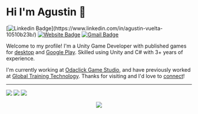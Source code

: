 # Hi I'm Agustin 👋

[![Linkedin Badge](https://img.shields.io/badge/-Linkedin-blue?style=flat&logo=Linkedin&logoColor=white&link=[https://www.linkedin.com/in/agustin-vuelta-10510b23b/](https://www.linkedin.com/in/agustin-vuelta-10510b23b/))](https://www.linkedin.com/in/agustin-vuelta-10510b23b/)
[![Website Badge](https://img.shields.io/badge/-CV-47CCCC?style=flat&logo=Google-Chrome&logoColor=white&link=https://www.imian.com.ar/cv/)](https://www.imian.com.ar/cv/)
[![Gmail Badge](https://img.shields.io/badge/-Mail-c14438?style=flat&logo=Gmail&logoColor=white&link=mailto:vueltaagustin@gmail.com)](mailto:vueltaagustin@gmail.com)

Welcome to my profile! I'm a Unity Game Developer with published games for [desktop](https://itch.io/profile/vueltero) and [Google Play](https://play.google.com/store/apps/dev?id=7486437188920833154). Skilled using Unity and C# with 3+ years of experience.

I'm currently working at [Odaclick Game Studio](https://www.odaclick.com/en), and have previously worked at [Global Training Technology](https://globaltrainingtechnology.com/). Thanks for visiting and I'd love to [connect](https://www.linkedin.com/in/agustin-vuelta-10510b23b/)!

* * *

<div>
  <img src="http://github-readme-streak-stats.herokuapp.com?user=Vueltero&theme=highcontrast&exclude_days=Sun%2CSat&date_format=M%20j%5B%2C%20Y%5D" />
  <!-- <img height="170" src="https://github-readme-stats.vercel.app/api?username=Vueltero&show_icons=true&theme=highcontrast&count_private=true&include_all_commits=true" /> -->
  <img src="https://github-readme-stats.vercel.app/api/top-langs/?username=Vueltero&show_icons=true&theme=highcontrast&count_private=true&include_all_commits=true&layout=compact" />
  <img src="http://github-profile-summary-cards.vercel.app/api/cards/profile-details?username=Vueltero&theme=highcontrast" /> </a>
  <p align="center"> <a href="https://github.com/Vueltero"> <img src="https://komarev.com/ghpvc/?username=Vueltero&color=blue&style=plastic)" /> </a> </p>
</div>
